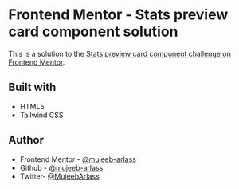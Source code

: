 # Frontend Mentor - Stats preview card component solution

This is a solution to the [Stats preview card component challenge on Frontend Mentor](https://www.frontendmentor.io/challenges/stats-preview-card-component-8JqbgoU62).

## Built with

- HTML5
- Tailwind CSS
 
 
## Author

- Frontend Mentor - [@mujeeb-arlass](https://www.frontendmentor.io/profile/mujeeb-arlass)
- Github - [@mujeeb-arlass](https://github.com/mujeeb-arlass) 
- Twitter- [@MujeebArlass](https://twitter.com/MujeebArlass)
